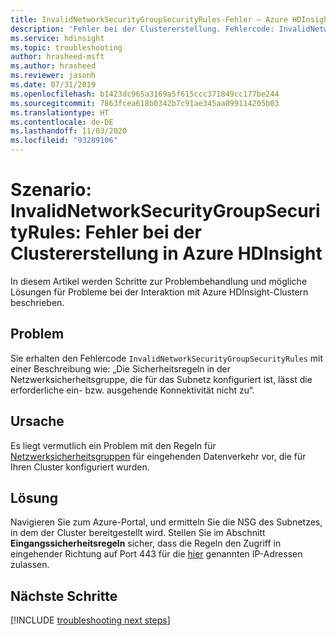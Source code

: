 ```yaml
---
title: InvalidNetworkSecurityGroupSecurityRules-Fehler – Azure HDInsight
description: 'Fehler bei der Clustererstellung. Fehlercode: InvalidNetworkSecurityGroupSecurityRules'
ms.service: hdinsight
ms.topic: troubleshooting
author: hrasheed-msft
ms.author: hrasheed
ms.reviewer: jasonh
ms.date: 07/31/2019
ms.openlocfilehash: b1423dc965a3169a5f615ccc371849cc177be244
ms.sourcegitcommit: 7863fcea618b0342b7c91ae345aa099114205b03
ms.translationtype: HT
ms.contentlocale: de-DE
ms.lasthandoff: 11/03/2020
ms.locfileid: "93289106"
---
```

# <a name="scenario-invalidnetworksecuritygroupsecurityrules---cluster-creation-fails-in-azure-hdinsight"></a>Szenario: InvalidNetworkSecurityGroupSecurityRules: Fehler bei der Clustererstellung in Azure HDInsight

In diesem Artikel werden Schritte zur Problembehandlung und mögliche Lösungen für Probleme bei der Interaktion mit Azure HDInsight-Clustern beschrieben.

## <a name="issue"></a>Problem

Sie erhalten den Fehlercode `InvalidNetworkSecurityGroupSecurityRules` mit einer Beschreibung wie: „Die Sicherheitsregeln in der Netzwerksicherheitsgruppe, die für das Subnetz konfiguriert ist, lässt die erforderliche ein- bzw. ausgehende Konnektivität nicht zu“.

## <a name="cause"></a>Ursache

Es liegt vermutlich ein Problem mit den Regeln für [Netzwerksicherheitsgruppen](../../virtual-network/virtual-network-vnet-plan-design-arm.md) für eingehenden Datenverkehr vor, die für Ihren Cluster konfiguriert wurden.

## <a name="resolution"></a>Lösung

Navigieren Sie zum Azure-Portal, und ermitteln Sie die NSG des Subnetzes, in dem der Cluster bereitgestellt wird. Stellen Sie im Abschnitt **Eingangssicherheitsregeln** sicher, dass die Regeln den Zugriff in eingehender Richtung auf Port 443 für die [hier](../control-network-traffic.md) genannten IP-Adressen zulassen.

## <a name="next-steps"></a>Nächste Schritte

[!INCLUDE [troubleshooting next steps](../../../includes/hdinsight-troubleshooting-next-steps.md)]